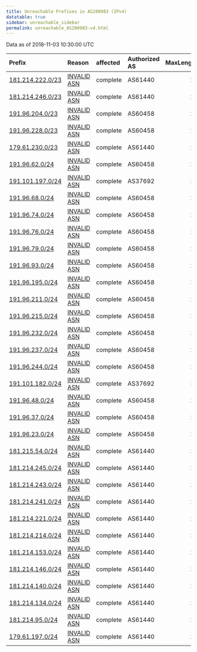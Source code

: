 ```yaml
---
title: Unreachable Prefixes in AS200983 (IPv4)
datatable: true
sidebar: unreachable_sidebar
permalink: unreachable_AS200983-v4.html
---
```


Data as of 2018-11-03 10:30:00 UTC


<div class="datatable-begin"></div>

| Prefix                                                     | Reason                                                                                                   | affected   | Authorized AS   |   MaxLength | Anchor                                         |   unreachable /24s |
|:-----------------------------------------------------------|:---------------------------------------------------------------------------------------------------------|:-----------|:----------------|------------:|:-----------------------------------------------|-------------------:|
| [181.214.222.0/23](https://stat.ripe.net/181.214.222.0/23) | [INVALID ASN](https://rpki-validator.ripe.net/announcement-preview?asn=AS200983&prefix=181.214.222.0/23) | complete   | AS61440         |          24 | [LACNIC](unreachable_LACNIC_RPKI_Root-v4.html) |                  2 |
| [181.214.246.0/23](https://stat.ripe.net/181.214.246.0/23) | [INVALID ASN](https://rpki-validator.ripe.net/announcement-preview?asn=AS200983&prefix=181.214.246.0/23) | complete   | AS61440         |          24 | [LACNIC](unreachable_LACNIC_RPKI_Root-v4.html) |                  2 |
| [191.96.204.0/23](https://stat.ripe.net/191.96.204.0/23)   | [INVALID ASN](https://rpki-validator.ripe.net/announcement-preview?asn=AS200983&prefix=191.96.204.0/23)  | complete   | AS60458         |          24 | [LACNIC](unreachable_LACNIC_RPKI_Root-v4.html) |                  2 |
| [191.96.228.0/23](https://stat.ripe.net/191.96.228.0/23)   | [INVALID ASN](https://rpki-validator.ripe.net/announcement-preview?asn=AS200983&prefix=191.96.228.0/23)  | complete   | AS60458         |          24 | [LACNIC](unreachable_LACNIC_RPKI_Root-v4.html) |                  2 |
| [179.61.230.0/23](https://stat.ripe.net/179.61.230.0/23)   | [INVALID ASN](https://rpki-validator.ripe.net/announcement-preview?asn=AS200983&prefix=179.61.230.0/23)  | complete   | AS61440         |          24 | [LACNIC](unreachable_LACNIC_RPKI_Root-v4.html) |                  2 |
| [191.96.62.0/24](https://stat.ripe.net/191.96.62.0/24)     | [INVALID ASN](https://rpki-validator.ripe.net/announcement-preview?asn=AS200983&prefix=191.96.62.0/24)   | complete   | AS60458         |          24 | [LACNIC](unreachable_LACNIC_RPKI_Root-v4.html) |                  1 |
| [191.101.197.0/24](https://stat.ripe.net/191.101.197.0/24) | [INVALID ASN](https://rpki-validator.ripe.net/announcement-preview?asn=AS200983&prefix=191.101.197.0/24) | complete   | AS37692         |          24 | [LACNIC](unreachable_LACNIC_RPKI_Root-v4.html) |                  1 |
| [191.96.68.0/24](https://stat.ripe.net/191.96.68.0/24)     | [INVALID ASN](https://rpki-validator.ripe.net/announcement-preview?asn=AS200983&prefix=191.96.68.0/24)   | complete   | AS60458         |          24 | [LACNIC](unreachable_LACNIC_RPKI_Root-v4.html) |                  1 |
| [191.96.74.0/24](https://stat.ripe.net/191.96.74.0/24)     | [INVALID ASN](https://rpki-validator.ripe.net/announcement-preview?asn=AS200983&prefix=191.96.74.0/24)   | complete   | AS60458         |          24 | [LACNIC](unreachable_LACNIC_RPKI_Root-v4.html) |                  1 |
| [191.96.76.0/24](https://stat.ripe.net/191.96.76.0/24)     | [INVALID ASN](https://rpki-validator.ripe.net/announcement-preview?asn=AS200983&prefix=191.96.76.0/24)   | complete   | AS60458         |          24 | [LACNIC](unreachable_LACNIC_RPKI_Root-v4.html) |                  1 |
| [191.96.79.0/24](https://stat.ripe.net/191.96.79.0/24)     | [INVALID ASN](https://rpki-validator.ripe.net/announcement-preview?asn=AS200983&prefix=191.96.79.0/24)   | complete   | AS60458         |          24 | [LACNIC](unreachable_LACNIC_RPKI_Root-v4.html) |                  1 |
| [191.96.93.0/24](https://stat.ripe.net/191.96.93.0/24)     | [INVALID ASN](https://rpki-validator.ripe.net/announcement-preview?asn=AS200983&prefix=191.96.93.0/24)   | complete   | AS60458         |          24 | [LACNIC](unreachable_LACNIC_RPKI_Root-v4.html) |                  1 |
| [191.96.195.0/24](https://stat.ripe.net/191.96.195.0/24)   | [INVALID ASN](https://rpki-validator.ripe.net/announcement-preview?asn=AS200983&prefix=191.96.195.0/24)  | complete   | AS60458         |          24 | [LACNIC](unreachable_LACNIC_RPKI_Root-v4.html) |                  1 |
| [191.96.211.0/24](https://stat.ripe.net/191.96.211.0/24)   | [INVALID ASN](https://rpki-validator.ripe.net/announcement-preview?asn=AS200983&prefix=191.96.211.0/24)  | complete   | AS60458         |          24 | [LACNIC](unreachable_LACNIC_RPKI_Root-v4.html) |                  1 |
| [191.96.215.0/24](https://stat.ripe.net/191.96.215.0/24)   | [INVALID ASN](https://rpki-validator.ripe.net/announcement-preview?asn=AS200983&prefix=191.96.215.0/24)  | complete   | AS60458         |          24 | [LACNIC](unreachable_LACNIC_RPKI_Root-v4.html) |                  1 |
| [191.96.232.0/24](https://stat.ripe.net/191.96.232.0/24)   | [INVALID ASN](https://rpki-validator.ripe.net/announcement-preview?asn=AS200983&prefix=191.96.232.0/24)  | complete   | AS60458         |          24 | [LACNIC](unreachable_LACNIC_RPKI_Root-v4.html) |                  1 |
| [191.96.237.0/24](https://stat.ripe.net/191.96.237.0/24)   | [INVALID ASN](https://rpki-validator.ripe.net/announcement-preview?asn=AS200983&prefix=191.96.237.0/24)  | complete   | AS60458         |          24 | [LACNIC](unreachable_LACNIC_RPKI_Root-v4.html) |                  1 |
| [191.96.244.0/24](https://stat.ripe.net/191.96.244.0/24)   | [INVALID ASN](https://rpki-validator.ripe.net/announcement-preview?asn=AS200983&prefix=191.96.244.0/24)  | complete   | AS60458         |          24 | [LACNIC](unreachable_LACNIC_RPKI_Root-v4.html) |                  1 |
| [191.101.182.0/24](https://stat.ripe.net/191.101.182.0/24) | [INVALID ASN](https://rpki-validator.ripe.net/announcement-preview?asn=AS200983&prefix=191.101.182.0/24) | complete   | AS37692         |          24 | [LACNIC](unreachable_LACNIC_RPKI_Root-v4.html) |                  1 |
| [191.96.48.0/24](https://stat.ripe.net/191.96.48.0/24)     | [INVALID ASN](https://rpki-validator.ripe.net/announcement-preview?asn=AS200983&prefix=191.96.48.0/24)   | complete   | AS60458         |          24 | [LACNIC](unreachable_LACNIC_RPKI_Root-v4.html) |                  1 |
| [191.96.37.0/24](https://stat.ripe.net/191.96.37.0/24)     | [INVALID ASN](https://rpki-validator.ripe.net/announcement-preview?asn=AS200983&prefix=191.96.37.0/24)   | complete   | AS60458         |          24 | [LACNIC](unreachable_LACNIC_RPKI_Root-v4.html) |                  1 |
| [191.96.23.0/24](https://stat.ripe.net/191.96.23.0/24)     | [INVALID ASN](https://rpki-validator.ripe.net/announcement-preview?asn=AS200983&prefix=191.96.23.0/24)   | complete   | AS60458         |          24 | [LACNIC](unreachable_LACNIC_RPKI_Root-v4.html) |                  1 |
| [181.215.54.0/24](https://stat.ripe.net/181.215.54.0/24)   | [INVALID ASN](https://rpki-validator.ripe.net/announcement-preview?asn=AS200983&prefix=181.215.54.0/24)  | complete   | AS61440         |          24 | [LACNIC](unreachable_LACNIC_RPKI_Root-v4.html) |                  1 |
| [181.214.245.0/24](https://stat.ripe.net/181.214.245.0/24) | [INVALID ASN](https://rpki-validator.ripe.net/announcement-preview?asn=AS200983&prefix=181.214.245.0/24) | complete   | AS61440         |          24 | [LACNIC](unreachable_LACNIC_RPKI_Root-v4.html) |                  1 |
| [181.214.243.0/24](https://stat.ripe.net/181.214.243.0/24) | [INVALID ASN](https://rpki-validator.ripe.net/announcement-preview?asn=AS200983&prefix=181.214.243.0/24) | complete   | AS61440         |          24 | [LACNIC](unreachable_LACNIC_RPKI_Root-v4.html) |                  1 |
| [181.214.241.0/24](https://stat.ripe.net/181.214.241.0/24) | [INVALID ASN](https://rpki-validator.ripe.net/announcement-preview?asn=AS200983&prefix=181.214.241.0/24) | complete   | AS61440         |          24 | [LACNIC](unreachable_LACNIC_RPKI_Root-v4.html) |                  1 |
| [181.214.221.0/24](https://stat.ripe.net/181.214.221.0/24) | [INVALID ASN](https://rpki-validator.ripe.net/announcement-preview?asn=AS200983&prefix=181.214.221.0/24) | complete   | AS61440         |          24 | [LACNIC](unreachable_LACNIC_RPKI_Root-v4.html) |                  1 |
| [181.214.214.0/24](https://stat.ripe.net/181.214.214.0/24) | [INVALID ASN](https://rpki-validator.ripe.net/announcement-preview?asn=AS200983&prefix=181.214.214.0/24) | complete   | AS61440         |          24 | [LACNIC](unreachable_LACNIC_RPKI_Root-v4.html) |                  1 |
| [181.214.153.0/24](https://stat.ripe.net/181.214.153.0/24) | [INVALID ASN](https://rpki-validator.ripe.net/announcement-preview?asn=AS200983&prefix=181.214.153.0/24) | complete   | AS61440         |          24 | [LACNIC](unreachable_LACNIC_RPKI_Root-v4.html) |                  1 |
| [181.214.146.0/24](https://stat.ripe.net/181.214.146.0/24) | [INVALID ASN](https://rpki-validator.ripe.net/announcement-preview?asn=AS200983&prefix=181.214.146.0/24) | complete   | AS61440         |          24 | [LACNIC](unreachable_LACNIC_RPKI_Root-v4.html) |                  1 |
| [181.214.140.0/24](https://stat.ripe.net/181.214.140.0/24) | [INVALID ASN](https://rpki-validator.ripe.net/announcement-preview?asn=AS200983&prefix=181.214.140.0/24) | complete   | AS61440         |          24 | [LACNIC](unreachable_LACNIC_RPKI_Root-v4.html) |                  1 |
| [181.214.134.0/24](https://stat.ripe.net/181.214.134.0/24) | [INVALID ASN](https://rpki-validator.ripe.net/announcement-preview?asn=AS200983&prefix=181.214.134.0/24) | complete   | AS61440         |          24 | [LACNIC](unreachable_LACNIC_RPKI_Root-v4.html) |                  1 |
| [181.214.95.0/24](https://stat.ripe.net/181.214.95.0/24)   | [INVALID ASN](https://rpki-validator.ripe.net/announcement-preview?asn=AS200983&prefix=181.214.95.0/24)  | complete   | AS61440         |          24 | [LACNIC](unreachable_LACNIC_RPKI_Root-v4.html) |                  1 |
| [179.61.197.0/24](https://stat.ripe.net/179.61.197.0/24)   | [INVALID ASN](https://rpki-validator.ripe.net/announcement-preview?asn=AS200983&prefix=179.61.197.0/24)  | complete   | AS61440         |          24 | [LACNIC](unreachable_LACNIC_RPKI_Root-v4.html) |                  1 |

<div class="datatable-end"></div>